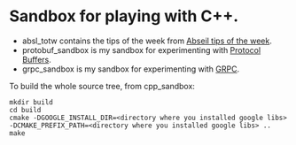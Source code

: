# Sandbox for playing with C++.

* absl_totw contains the tips of the week from [Abseil tips of the week](https://abseil.io/tips/).
* protobuf_sandbox is my sandbox for experimenting with [Protocol Buffers](https://protobuf.dev/).
* grpc_sandbox is my sandbox for experimenting with [GRPC](https://grpc.io/).

To build the whole source tree, from cpp_sandbox:
```
mkdir build
cd build
cmake -DGOOGLE_INSTALL_DIR=<directory where you installed google libs> -DCMAKE_PREFIX_PATH=<directory where you installed google libs> ..
make
